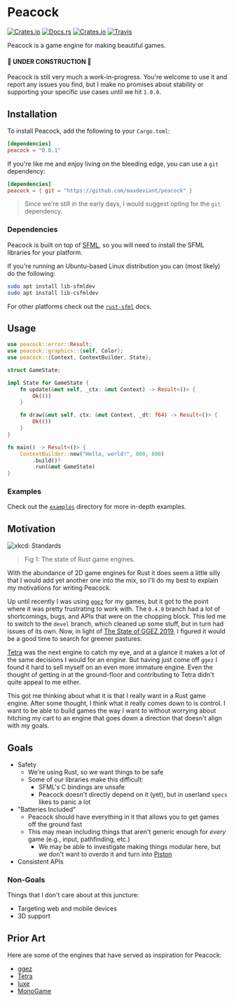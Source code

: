 # Peacock

[![Crates.io](https://img.shields.io/crates/v/peacock.svg)](https://crates.io/crates/peacock)
[![Docs.rs](https://docs.rs/peacock/badge.svg)](https://docs.rs/peacock/)
[![Crates.io](https://img.shields.io/crates/l/peacock.svg)](https://github.com/maxdeviant/peacock/blob/master/LICENSE)
[![Travis](https://img.shields.io/travis/maxdeviant/peacock.svg?style=flat)](https://travis-ci.org/maxdeviant/peacock)

Peacock is a game engine for making beautiful games.

#### 🚧 UNDER CONSTRUCTION 🚧

Peacock is still very much a work-in-progress. You're welcome to use it and report any issues you find, but I make no promises about stability or supporting your specific use cases until we hit `1.0.0`.

## Installation

To install Peacock, add the following to your `Cargo.toml`:

```toml
[dependencies]
peacock = "0.0.1"
```

If you're like me and enjoy living on the bleeding edge, you can use a `git` dependency:

```toml
[dependencies]
peacock = { git = "https://github.com/maxdeviant/peacock" }
```

> Since we're still in the early days, I would suggest opting for the `git` dependency.

### Dependencies

Peacock is built on top of [SFML](https://www.sfml-dev.org/), so you will need to install the SFML libraries for your platform.

If you're running an Ubuntu-based Linux distribution you can (most likely) do the following:

```sh
sudo apt install lib-sfmldev
sudo apt install lib-csfmldev
```

For other platforms check out the [`rust-sfml`](https://github.com/jeremyletang/rust-sfml) docs.

## Usage

```rust
use peacock::error::Result;
use peacock::graphics::{self, Color};
use peacock::{Context, ContextBuilder, State};

struct GameState;

impl State for GameState {
    fn update(&mut self, _ctx: &mut Context) -> Result<()> {
        Ok(())
    }

    fn draw(&mut self, ctx: &mut Context, _dt: f64) -> Result<()> {
        Ok(())
    }
}

fn main() -> Result<()> {
    ContextBuilder::new("Hello, world!", 800, 600)
        .build()?
        .run(&mut GameState)
}
```

### Examples

Check out the [`examples`](./examples) directory for more in-depth examples.

## Motivation

![xkcd: Standards](https://imgs.xkcd.com/comics/standards.png)

> Fig 1: The state of Rust game engines.

With the abundance of 2D game engines for Rust it does seem a little silly that I would add yet another one into the mix, so I'll do my best to explain my motivations for writing Peacock.

Up until recently I was using [`ggez`](http://ggez.rs) for my games, but it got to the point where it was pretty frustrating to work with. The `0.4.0` branch had a lot of shortcomings, bugs, and APIs that were on the chopping block. This led me to switch to the `devel` branch, which cleaned up some stuff, but in turn had issues of its own. Now, in light of [The State of GGEZ 2019](https://wiki.alopex.li/TheStateOfGGEZ2019), I figured it would be a good time to search for greener pastures.

[Tetra](https://tetra.seventeencups.net/) was the next engine to catch my eye, and at a glance it makes a lot of the same decisions I would for an engine. But having just come off `ggez` I found it hard to sell myself on an even more immature engine. Even the thought of getting in at the ground-floor and contributing to Tetra didn't quite appeal to me either.

This got me thinking about what it is that I really want in a Rust game engine. After some thought, I think what it really comes down to is control. I want to be able to build games the way I want to without worrying about hitching my cart to an engine that goes down a direction that doesn't align with my goals.

## Goals

- Safety
  - We're using Rust, so we want things to be safe
  - Some of our libraries make this difficult:
    - SFML's C bindings are unsafe
    - Peacock doesn't directly depend on it (yet), but in userland `specs` likes to panic a lot
- "Batteries Included"
  - Peacock should have everything in it that allows you to get games off the ground fast
  - This may mean including things that aren't generic enough for _every_ game (e.g., input, pathfinding, etc.)
    - We may be able to investigate making things modular here, but we don't want to overdo it and turn into [Piston](https://www.piston.rs/)
- Consistent APIs

### Non-Goals

Things that I don't care about at this juncture:

- Targeting web and mobile devices
- 3D support

## Prior Art

Here are some of the engines that have served as inspiration for Peacock:

- [ggez](http://ggez.rs)
- [Tetra](https://tetra.seventeencups.net/)
- [luxe](https://luxeengine.com/)
- [MonoGame](http://www.monogame.net/)
